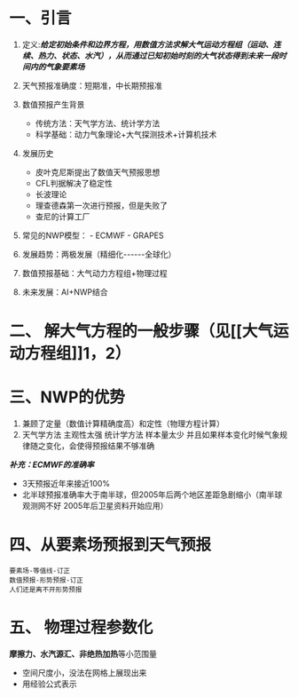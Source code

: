# 一、引言
1. 定义:***给定初始条件和边界方程，用数值方法求解大气运动方程组（运动、连续、热力、状态、水汽），从而通过已知初始时刻的大气状态得到未来一段时间内的气象要素场***

3. 天气预报准确度：短期准，中长期预报准
4. 数值预报产生背景
	- 传统方法：天气学方法、统计学方法
	- 科学基础：动力气象理论+大气探测技术+计算机技术
5. 发展历史
	- 皮叶克尼斯提出了数值天气预报思想
	- CFL判据解决了稳定性
	- 长波理论
	- 理查德森第一次进行预报，但是失败了
	- 查尼的计算工厂
6. 常见的NWP模型：
		- ECMWF
		- GRAPES
7. 发展趋势：两极发展（精细化------全球化）
8. 数值预报基础：大气动力方程组+物理过程
9. 未来发展：AI+NWP结合
# 二、 解大气方程的一般步骤（见[[大气运动方程组]]1，2）
# 三、NWP的优势
1. 兼顾了定量（数值计算精确度高）和定性（物理方程计算）
2. 天气学方法 主观性太强 统计学方法 样本量太少 并且如果样本变化时候气象规律随之变化，会使得预报结果不够准确


***补充：ECMWF的准确率***
- 3天预报近年来接近100%
- 北半球预报准确率大于南半球，但2005年后两个地区差距急剧缩小（南半球观测网不好 2005年后卫星资料开始应用）


# 四、从要素场预报到天气预报
	要素场-等值线-订正
	数值预报-形势预报-订正
	人们还是离不开形势预报
# 五、 物理过程参数化
**摩擦力、水汽源汇、非绝热加热**等小范围量
- 空间尺度小，没法在网格上展现出来
- 用经验公式表示
